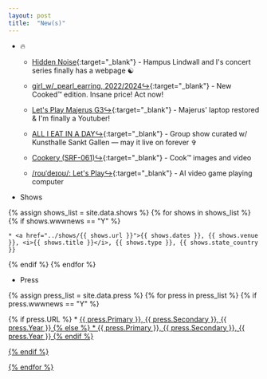 ```yaml
---
layout: post
title:  "New(s)"
---
```


* 🔥

	* [Hidden Noise](https://hiddennoise.org/){:target="_blank"} - Hampus Lindwall and I's concert series finally has a webpage ☯️
	
	* [girl_w/_pearl_earring, 2022/2024↪](https://schellmannart.com/en/works/2311/girl-w--pearl-earring){:target="_blank"} - New Cooked™ edition. Insane price! Act now! 
	
	* [Let's Play Majerus G3↪](https://rhizome.org/editorial/artbase-anthologies-002/){:target="_blank"} - Majerus' laptop restored & I'm finally a Youtuber!  
	
	* [ALL I EAT IN A DAY↪](https://www.kunsthallesanktgallen.ch/en/exhibition/959/ALLIEATINADAY2024){:target="_blank"} - Group show curated w/ Kunsthalle Sankt Gallen — may it live on forever ✞
	
	* [Cookery (SRF-061)↪](https://cookery.cooking/){:target="_blank"} - Cook™ images and video   
	
	* [/roʊˈdeɪoʊ/: Let's Play↪](https://rodeo.computer/){:target="_blank"} - AI video game playing computer   

* Shows

{% assign shows_list = site.data.shows %}
{% for shows in shows_list %}
{% if shows.wwwnews == "Y" %}

	* <a href="../shows/{{ shows.url }}">{{ shows.dates }}, {{ shows.venue }}, <i>{{ shows.title }}</i>, {{ shows.type }}, {{ shows.state_country }}

{% endif %}
{% endfor %}

* Press

{% assign press_list = site.data.press %}
{% for press in press_list %}
{% if press.wwwnews == "Y" %}

{% if press.URL %}
	* <a href="{{ press.URL }}">{{ press.Primary }}, {{ press.Secondary }}, {{ press.Year }}
{% else %}
	* {{ press.Primary }}, {{ press.Secondary }}, {{ press.Year }}
{% endif %}

{% endif %}	

{% endfor %}